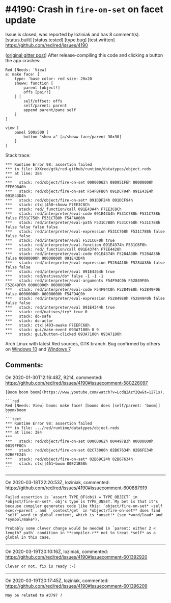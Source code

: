 
#4190: Crash in `fire-on-set` on facet update
================================================================================
Issue is closed, was reported by loziniak and has 8 comment(s).
[status.built] [status.tested] [type.bug] [test.written]
<https://github.com/red/red/issues/4190>

([original gitter post](https://gitter.im/red/bugs?at=5df9eab18dfce538b5c8aca1))
After release-compiling this code and clicking a button the app crashes:
```
Red [Needs: 'View]
a: make face! [
    type: 'base color: red size: 20x20
    showw: function [
        parent [object!]
        offs [pair!]
    ] [
        self/offset: offs
        self/parent: parent
        append parent/pane self
    ]
]

view [
    panel 500x500 [
        button "show a" [a/showw face/parent 30x30]
    ]
]
```

Stack trace:
```
*** Runtime Error 98: assertion failed
*** in file: XXXred/gtk/red-github/runtime/datatypes/object.reds
*** at line: 384
***
***   stack: red/object/fire-on-set 00000062h 080951FEh 00000000h FFE69840h
***   stack: red/object/fire-on-set F54FBFB0h 091DCF94h 091E43E4h 091E43D4h
***   stack: red/object/fire-on-set* 091DDF24h 091DCF94h
***   stack: ctx||458~showw F7EE3C8Ch
***   stack: red/_function/call 091E43A4h F7EE3C8Ch
***   stack: red/interpreter/eval-code 091E43A4h F531C788h F531C788h false F531C758h F531C7B0h F54FA000h
***   stack: red/interpreter/eval-path F531C7B0h F531C768h F531C788h false false false false
***   stack: red/interpreter/eval-expression F531C768h F531C788h false false false
***   stack: red/interpreter/eval F531C6F0h true
***   stack: red/interpreter/eval-function 091E4374h F531C6F0h
***   stack: red/_function/call 091E4374h F7EE4428h
***   stack: red/interpreter/eval-code 091E4374h F5284A38h F5284A38h false 00000000h 00000000h 091E42D4h
***   stack: red/interpreter/eval-expression F5284A18h F5284A38h false false false
***   stack: red/interpreter/eval 091E4364h true
***   stack: red/natives/do* false -1 -1 -1
***   stack: red/interpreter/eval-arguments F54F94C0h F52849F0h F52849F0h 00000000h 00000000h
***   stack: red/interpreter/eval-code F54F94C0h F52849E0h F52849F0h false 00000000h 00000000h F54F94C0h
***   stack: red/interpreter/eval-expression F52849E0h F52849F0h false false false
***   stack: red/interpreter/eval 091E4344h true
***   stack: red/natives/try* true 0
***   stack: do-safe
***   stack: do-actor
***   stack: ctx||403~awake F7EEFC68h
***   stack: gui/make-event 093A7100h 0 9
***   stack: gui/button-clicked 093A7100h 093A7100h
```

Arch Linux with latest Red sources, GTK branch.
Bug confirmed by others on [Windows 10](https://gitter.im/red/GTK?at=5df982fec6ce6027ebdddecd) and [Windows 7](https://gitter.im/red/bugs?at=5df9f7bc49314a1d459b2033).


Comments:
--------------------------------------------------------------------------------

On 2020-01-30T12:16:48Z, 9214, commented:
<https://github.com/red/red/issues/4190#issuecomment-580226097>

    [Boom boom boom](https://www.youtube.com/watch?v=LcdQ2AzY2Qw&t=1271s).
    
    ```red
    Red [Needs: View] boom: make face! [boom: does [self/parent: 'boom]] boom/boom
    ```
    ```text
    *** Runtime Error 98: assertion failed
    *** in file: .../red/runtime/datatypes/object.reds
    *** at line: 384
    ***
    ***   stack: red/object/fire-on-set 00000062h 004497B3h 00000000h 0019FF0Ch
    ***   stack: red/object/fire-on-set 02C73000h 02B67634h 02B6FE34h 02B6FE24h
    ***   stack: red/object/fire-on-set* 02B69C24h 02B67634h
    ***   stack: ctx||461~boom 00E21B58h
    ```

--------------------------------------------------------------------------------

On 2020-03-18T22:20:53Z, loziniak, commented:
<https://github.com/red/red/issues/4190#issuecomment-600887919>

    Failed assertion is `assert TYPE_OF(obj) = TYPE_OBJECT` in *object/fire-on-set*. obj's type is TYPE_UNSET. My bet is that it's because compiler generates code like this: `object/fire-on-set* ~self exec/~parent`, and `_context/get` in *object/fire-on-set** does find `self` word in global context, which is *unset!* (see *word/load* and *symbol/make*).
    
    Probably some clever change would be needed in `parent: either 2 < length? path` condition in **compiler.r** not to treat *self* as a global in this case.

--------------------------------------------------------------------------------

On 2020-03-19T20:10:16Z, loziniak, commented:
<https://github.com/red/red/issues/4190#issuecomment-601392920>

    Clever or not, fix is ready :-)

--------------------------------------------------------------------------------

On 2020-03-19T20:17:45Z, loziniak, commented:
<https://github.com/red/red/issues/4190#issuecomment-601396209>

    May be related to #3797 ?

